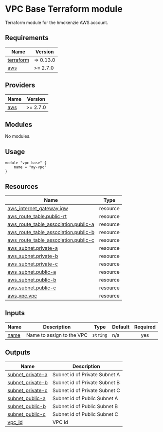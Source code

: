 <!-- BEGIN_TF_DOCS -->
# VPC Base Terraform module
Terraform module for the hmckenzie AWS account.

## Requirements

| Name | Version |
|------|---------|
| <a name="requirement_terraform"></a> [terraform](#requirement\_terraform) | => 0.13.0 |
| <a name="requirement_aws"></a> [aws](#requirement\_aws) | >= 2.7.0 |

## Providers

| Name | Version |
|------|---------|
| <a name="provider_aws"></a> [aws](#provider\_aws) | >= 2.7.0 |

## Modules

No modules.

## Usage
```hcl
module "vpc-base" {
    name = "my-vpc"
}
```

## Resources

| Name | Type |
|------|------|
| [aws_internet_gateway.igw](https://registry.terraform.io/providers/hashicorp/aws/latest/docs/resources/internet_gateway) | resource |
| [aws_route_table.public-rt](https://registry.terraform.io/providers/hashicorp/aws/latest/docs/resources/route_table) | resource |
| [aws_route_table_association.public-a](https://registry.terraform.io/providers/hashicorp/aws/latest/docs/resources/route_table_association) | resource |
| [aws_route_table_association.public-b](https://registry.terraform.io/providers/hashicorp/aws/latest/docs/resources/route_table_association) | resource |
| [aws_route_table_association.public-c](https://registry.terraform.io/providers/hashicorp/aws/latest/docs/resources/route_table_association) | resource |
| [aws_subnet.private-a](https://registry.terraform.io/providers/hashicorp/aws/latest/docs/resources/subnet) | resource |
| [aws_subnet.private-b](https://registry.terraform.io/providers/hashicorp/aws/latest/docs/resources/subnet) | resource |
| [aws_subnet.private-c](https://registry.terraform.io/providers/hashicorp/aws/latest/docs/resources/subnet) | resource |
| [aws_subnet.public-a](https://registry.terraform.io/providers/hashicorp/aws/latest/docs/resources/subnet) | resource |
| [aws_subnet.public-b](https://registry.terraform.io/providers/hashicorp/aws/latest/docs/resources/subnet) | resource |
| [aws_subnet.public-c](https://registry.terraform.io/providers/hashicorp/aws/latest/docs/resources/subnet) | resource |
| [aws_vpc.vpc](https://registry.terraform.io/providers/hashicorp/aws/latest/docs/resources/vpc) | resource |

## Inputs

| Name | Description | Type | Default | Required |
|------|-------------|------|---------|:--------:|
| <a name="input_name"></a> [name](#input\_name) | Name to assign to the VPC | `string` | n/a | yes |

## Outputs

| Name | Description |
|------|-------------|
| <a name="output_subnet_private-a"></a> [subnet\_private-a](#output\_subnet\_private-a) | Subnet id of Private Subnet A |
| <a name="output_subnet_private-b"></a> [subnet\_private-b](#output\_subnet\_private-b) | Subnet id of Private Subnet B |
| <a name="output_subnet_private-c"></a> [subnet\_private-c](#output\_subnet\_private-c) | Subnet id of Private Subnet C |
| <a name="output_subnet_public-a"></a> [subnet\_public-a](#output\_subnet\_public-a) | Subnet id of Public Subnet A |
| <a name="output_subnet_public-b"></a> [subnet\_public-b](#output\_subnet\_public-b) | Subnet id of Public Subnet B |
| <a name="output_subnet_public-c"></a> [subnet\_public-c](#output\_subnet\_public-c) | Subnet id of Public Subnet C |
| <a name="output_vpc_id"></a> [vpc\_id](#output\_vpc\_id) | VPC id |
<!-- END_TF_DOCS -->